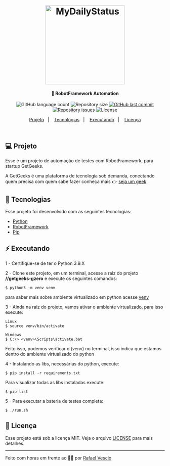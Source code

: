 <h1 align="center">
    <img alt="MyDailyStatus" title="#fullstacklab" src="img/buger-eats.svg" width="250px" />
</h1>

<h4 align="center">
  🚀 RobotFramework Automation
</h4>
<p align="center">
  <img alt="GitHub language count" src="https://img.shields.io/github/languages/count/RafaelVsc/getgeeks-gzero">

  <img alt="Repository size" src="https://img.shields.io/github/repo-size/RafaelVsc/getgeeks-gzero">
  
  <a href="https://github.com/RafaelVsc/getgeeks-gzero/commits/main">
    <img alt="GitHub last commit" src="https://img.shields.io/github/last-commit/RafaelVsc/getgeeks-gzero">
  </a>

  <a href="https://github.com/RafaelVsc/getgeeks-gzero/issues">
    <img alt="Repository issues" src="https://img.shields.io/github/issues/RafaelVsc/getgeeks-gzero">
  </a>

  <img alt="License" src="https://img.shields.io/badge/license-MIT-brightgreen">
</p>

<p align="center">
<a href="#-projeto">Projeto</a>&nbsp;&nbsp;&nbsp;|&nbsp;&nbsp;&nbsp;
  <a href="#-tecnologias">Tecnologias</a>&nbsp;&nbsp;&nbsp;|&nbsp;&nbsp;&nbsp;  
  <a href="#-executando">Executando</a>&nbsp;&nbsp;&nbsp;|&nbsp;&nbsp;&nbsp;
  <a href="#-licença">Licença</a>
</p>

<br>

## 💻 Projeto
Esse é um projeto de automação de testes com RobotFramework, para startup GetGeeks.

A GetGeeks é uma plataforma de tecnologia sob demanda, conectando quem precisa com quem sabe fazer
conheça mais 👉 [seja um geek](https://getgeeks-vescio.herokuapp.com/)

## 🔋 Tecnologias

Esse projeto foi desenvolvido com as seguintes tecnologias:

- [Python](https://www.python.org/)
- [RobotFramework](https://robotframework.org/)
- [Pip](https://pypi.org/project/pip/)



## ⚡ Executando

1 - Certifique-se de ter o Python 3.9.X 

2 - Clone este projeto, em um terminal, acesse a raiz do projeto **//getgeeks-gzero** e execute os seguintes comandos:

```
$ python3 -m venv venv 
```
para saber mais sobre ambiente virtualizado em python acesse [venv](https://docs.python.org/pt-br/3.9/library/venv.html)

3 - Ainda na raiz do projeto, vamos ativar o ambiente virtualizado, para isso execute:

```
Linux
$ source venv/bin/activate

Windows
$ C:\> <venv>\Scripts\activate.bat
```

Feito isso, podemos verificar o (venv) no terminal, isso indica que estamos dentro do ambiente virtualizado do python
 
4 - Instalando as libs, necessárias do python, execute:

```
$ pip install -r requirements.txt
```
Para visualizar todas as libs instaladas execute:

```
$ pip list
```

5 - Para executar a bateria de testes completa:

```
$ ./run.sh
```


## 📝 Licença

Esse projeto está sob a licença MIT. Veja o arquivo [LICENSE](LICENSE.md) para mais detalhes.

---

Feito com horas em frente ao 👨‍💻 por [Rafael Vescio](https://www.linkedin.com/in/rafael-vescio/)
